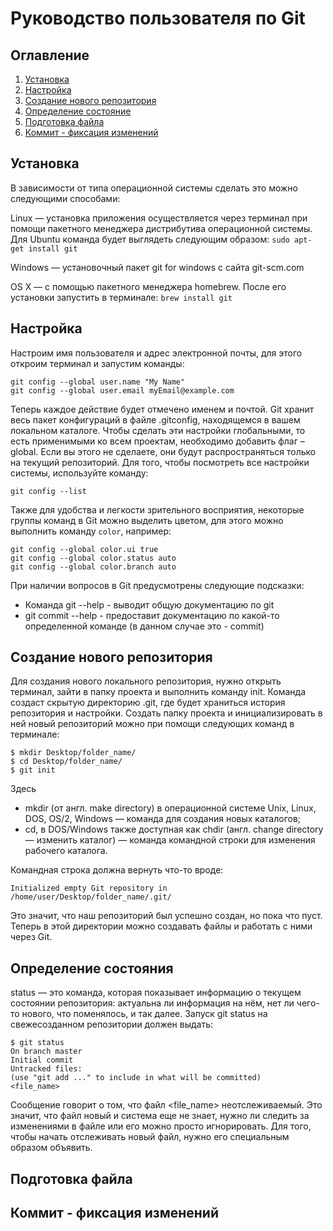 # Руководство пользователя по Git

## Оглавление

1. [Установка](#установка)
2. [Настройка](#настройка)
3. [Создание нового репозитория](#создание-нового-репозитория)
4. [Определение состояние](#определение-состояния)
5. [Подготовка файла](#подготовка-файла)
6. [Коммит - фиксация изменений](#коммит---фиксация-изменений)

## Установка

В зависимости от типа операционной системы сделать это можно следующими способами:

Linux — установка приложения осуществляется через терминал при помощи пакетного менеджера дистрибутива операционной системы. Для Ubuntu команда будет выглядеть следующим образом: `sudo apt-get install git`

Windows — установочный пакет git for windows с сайта git-scm.com

OS X — с помощью пакетного менеджера homebrew. После его установки запустить в терминале: `brew install git`

## Настройка

Настроим имя пользователя и адрес электронной почты, для этого откроим терминал и запустим команды:
```
git config --global user.name "My Name"
git config --global user.email myEmail@example.com
```
Теперь каждое действие будет отмечено именем и почтой. 
Git хранит весь пакет конфигураций в файле .gitconfig, находящемся в вашем локальном каталоге. Чтобы сделать эти настройки глобальными, то есть применимыми ко всем проектам, необходимо добавить флаг –global. Если вы этого не сделаете, они будут распространяться только на текущий репозиторий.
Для того, чтобы посмотреть все настройки системы, используйте команду: 
```
git config --list
```
Также для удобства и легкости зрительного восприятия, некоторые группы команд в Git можно выделить цветом, для этого можно выполнить команду `color`, например:
```
git config --global color.ui true
git config --global color.status auto
git config --global color.branch auto
```
При наличии вопросов в Git предусмотрены следующие подсказки:

* Команда git --help - выводит общую документацию по git
* git commit --help - предоставит документацию по какой-то определенной команде (в данном случае это - commit)

## Создание нового репозитория

Для создания нового локального репозитория, нужно открыть терминал, зайти в папку проекта и выполнить команду init. Команда создаст скрытую директорию .git, где будет храниться история репозитория и настройки.
Создать папку проекта и инициализировать в ней новый репозиторий можно при помощи следующих команд в терминале:
```
$ mkdir Desktop/folder_name/
$ cd Desktop/folder_name/
$ git init
```
Здесь 
* mkdir (от англ. make directory) в операционной системе Unix, Linux, DOS, OS/2, Windows — команда для создания новых каталогов; 
* cd, в DOS/Windows также доступная как chdir (англ. change directory — изменить каталог) — команда командной строки для изменения рабочего каталога.

Командная строка должна вернуть что-то вроде:
```
Initialized empty Git repository in /home/user/Desktop/folder_name/.git/
```
Это значит, что наш репозиторий был успешно создан, но пока что пуст. Теперь в этой директории можно создавать файлы и работать с ними через Git.

## Определение состояния

status — это команда, которая показывает информацию о текущем состоянии репозитория: актуальна ли информация на нём, нет ли чего-то нового, что поменялось, и так далее. Запуск git status на свежесозданном репозитории должен выдать:
```
$ git status
On branch master
Initial commit
Untracked files:
(use "git add ..." to include in what will be committed)
<file_name>
```
Сообщение говорит о том, что файл <file_name> неотслеживаемый. Это значит, что файл новый и система еще не знает, нужно ли следить за изменениями в файле или его можно просто игнорировать. Для того, чтобы начать отслеживать новый файл, нужно его специальным образом объявить.

## Подготовка файла

## Коммит - фиксация изменений